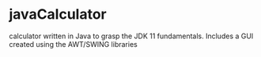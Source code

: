 # javaCalculator
calculator written in Java to grasp the JDK 11 fundamentals. Includes a GUI created using the AWT/SWING libraries
